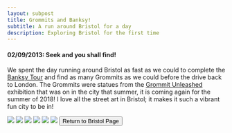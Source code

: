 ```yaml
---
layout: subpost
title: Grommits and Banksy!
subtitle: A run around Bristol for a day
description: Exploring Bristol for the first time
---
```


<h4>02/09/2013: Seek and you shall find!</h4>

We spent the day running around Bristol as fast as we could to complete the <a target="_blank" href="https://visitbristol.co.uk/things-to-do/banksy-walking-tour-p1354013">Banksy Tour</a> and find as many Grommits as we could before the drive back to London. The Grommits were statues from the <a target="_blank" href="https://www.gromitunleashed.org.uk/">Grommit Unleashed</a> exhibition that was on in the city that summer, it is coming again for the summer of 2018!
I love all the street art in Bristol; it makes it such a vibrant fun city to be in!

<img src="https://adventuresofthetravellingtwins.com/Photos/2013-09-02-Bristol/day11-min.JPG" class="image1">
<img src="https://adventuresofthetravellingtwins.com/Photos/2013-09-02-Bristol/day12-min.JPG" class="image1">
<img src="https://adventuresofthetravellingtwins.com/Photos/2013-09-02-Bristol/day13-min.JPG" class="image1">
<img src="https://adventuresofthetravellingtwins.com/Photos/2013-09-02-Bristol/day14-min.JPG" class="image1">
<img src="https://adventuresofthetravellingtwins.com/Photos/2013-09-02-Bristol/day15-min.JPG" class="image1">
<img src="https://adventuresofthetravellingtwins.com/Photos/2013-09-02-Bristol/day16-min.JPG" class="image1">

<input type="button" value="Return to Bristol Page" onclick="self.close()">
